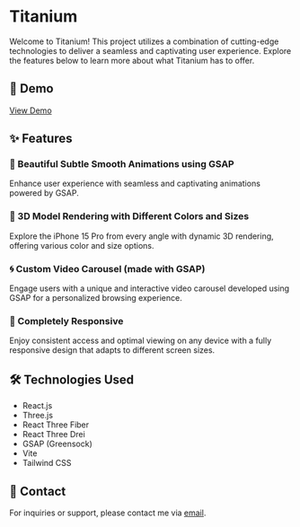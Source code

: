 # Titanium

Welcome to Titanium! This project utilizes a combination of cutting-edge technologies to deliver a seamless and captivating user experience. Explore the features below to learn more about what Titanium has to offer.

## 🚀 Demo
[View Demo](https://apple-website-by-razan.vercel.app/)

## ✨ Features

### 🎨 Beautiful Subtle Smooth Animations using GSAP
Enhance user experience with seamless and captivating animations powered by GSAP.

### 📱 3D Model Rendering with Different Colors and Sizes
Explore the iPhone 15 Pro from every angle with dynamic 3D rendering, offering various color and size options.

### 🌀 Custom Video Carousel (made with GSAP)
Engage users with a unique and interactive video carousel developed using GSAP for a personalized browsing experience.

### 📱 Completely Responsive
Enjoy consistent access and optimal viewing on any device with a fully responsive design that adapts to different screen sizes.


## 🛠️ Technologies Used
- React.js
- Three.js
- React Three Fiber
- React Three Drei
- GSAP (Greensock)
- Vite
- Tailwind CSS


## 📧 Contact
For inquiries or support, please contact me via [email](nailrazan40@gmail.com).
